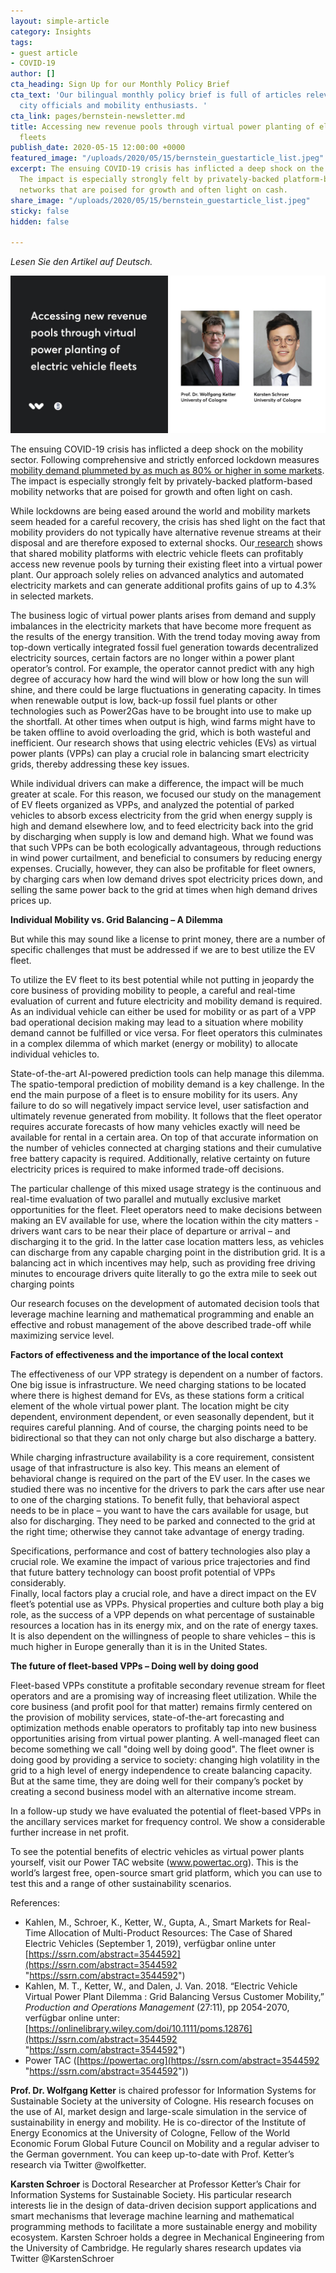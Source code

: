 ```yaml
---
layout: simple-article
category: Insights
tags:
- guest article
- COVID-19
author: []
cta_heading: Sign Up for our Monthly Policy Brief
cta_text: 'Our bilingual monthly policy brief is full of articles relevant to policymakers,
  city officials and mobility enthusiasts. '
cta_link: pages/bernstein-newsletter.md
title: Accessing new revenue pools through virtual power planting of electric vehicle
  fleets
publish_date: 2020-05-15 12:00:00 +0000
featured_image: "/uploads/2020/05/15/bernstein_guestarticle_list.jpeg"
excerpt: The ensuing COVID-19 crisis has inflicted a deep shock on the mobility sector.
  The impact is especially strongly felt by privately-backed platform-based mobility
  networks that are poised for growth and often light on cash.
share_image: "/uploads/2020/05/15/bernstein_guestarticle_list.jpeg"
sticky: false
hidden: false

---
```

_Lesen Sie den Artikel auf Deutsch._

![](/uploads/2020/05/15/bernstein_guestarticle_body.jpg)

The ensuing COVID-19 crisis has inflicted a deep shock on the mobility sector. Following comprehensive and strictly enforced lockdown measures[ mobility demand plummeted by as much as 80% or higher in some markets](https://www.tomtom.com/covid-19/country/italy/). The impact is especially strongly felt by privately-backed platform-based mobility networks that are poised for growth and often light on cash.

While lockdowns are being eased around the world and mobility markets seem headed for a careful recovery, the crisis has shed light on the fact that mobility providers do not typically have alternative revenue streams at their disposal and are therefore exposed to external shocks. Our[ research](https://onlinelibrary.wiley.com/doi/10.1111/poms.12876) shows that shared mobility platforms with electric vehicle fleets can profitably access new revenue pools by turning their existing fleet into a virtual power plant. Our approach solely relies on advanced analytics and automated electricity markets and can generate additional profits gains of up to 4.3% in selected markets.

The business logic of virtual power plants arises from demand and supply imbalances in the electricity markets that have become more frequent as the results of the energy transition. With the trend today moving away from top-down vertically integrated fossil fuel generation towards decentralized electricity sources, certain factors are no longer within a power plant operator’s control. For example, the operator cannot predict with any high degree of accuracy how hard the wind will blow or how long the sun will shine, and there could be large fluctuations in generating capacity. In times when renewable output is low, back-up fossil fuel plants or other technologies such as Power2Gas have to be brought into use to make up the shortfall. At other times when output is high, wind farms might have to be taken offline to avoid overloading the grid, which is both wasteful and inefficient. Our research shows that using electric vehicles (EVs) as virtual power plants (VPPs) can play a crucial role in balancing smart electricity grids, thereby addressing these key issues.

While individual drivers can make a difference, the impact will be much greater at scale. For this reason, we focused our study on the management of EV fleets organized as VPPs, and analyzed the potential of parked vehicles to absorb excess electricity from the grid when energy supply is high and demand elsewhere low, and to feed electricity back into the grid by discharging when supply is low and demand high. What we found was that such VPPs can be both ecologically advantageous, through reductions in wind power curtailment, and beneficial to consumers by reducing energy expenses. Crucially, however, they can also be profitable for fleet owners, by charging cars when low demand drives spot electricity prices down, and selling the same power back to the grid at times when high demand drives prices up.

**Individual Mobility vs. Grid Balancing – A Dilemma**

But while this may sound like a license to print money, there are a number of specific challenges that must be addressed if we are to best utilize the EV fleet.

To utilize the EV fleet to its best potential while not putting in jeopardy the core business of providing mobility to people, a careful and real-time evaluation of current and future electricity and mobility demand is required. As an individual vehicle can either be used for mobility or as part of a VPP bad operational decision making may lead to a situation where mobility demand cannot be fulfilled or vice versa. For fleet operators this culminates in a complex dilemma of which market (energy or mobility) to allocate individual vehicles to.

State-of-the-art AI-powered prediction tools can help manage this dilemma. The spatio-temporal prediction of mobility demand is a key challenge. In the end the main purpose of a fleet is to ensure mobility for its users. Any failure to do so will negatively impact service level, user satisfaction and ultimately revenue generated from mobility. It follows that the fleet operator requires accurate forecasts of how many vehicles exactly will need be available for rental in a certain area. On top of that accurate information on the number of vehicles connected at charging stations and their cumulative free battery capacity is required. Additionally, relative certainty on future electricity prices is required to make informed trade-off decisions.

The particular challenge of this mixed usage strategy is the continuous and real-time evaluation of two parallel and mutually exclusive market opportunities for the fleet. Fleet operators need to make decisions between making an EV available for use, where the location within the city matters - drivers want cars to be near their place of departure or arrival – and discharging it to the grid. In the latter case location matters less, as vehicles can discharge from any capable charging point in the distribution grid. It is a balancing act in which incentives may help, such as providing free driving minutes to encourage drivers quite literally to go the extra mile to seek out charging points

Our research focuses on the development of automated decision tools that leverage machine learning and mathematical programming and enable an effective and robust management of the above described trade-off while maximizing service level.

**Factors of effectiveness and the importance of the local context**

The effectiveness of our VPP strategy is dependent on a number of factors. One big issue is infrastructure. We need charging stations to be located where there is highest demand for EVs, as these stations form a critical element of the whole virtual power plant. The location might be city dependent, environment dependent, or even seasonally dependent, but it requires careful planning. And of course, the charging points need to be bidirectional so that they can not only charge but also discharge a battery.

While charging infrastructure availability is a core requirement, consistent usage of that infrastructure is also key. This means an element of behavioral change is required on the part of the EV user. In the cases we studied there was no incentive for the drivers to park the cars after use near to one of the charging stations. To benefit fully, that behavioral aspect needs to be in place – you want to have the cars available for usage, but also for discharging. They need to be parked and connected to the grid at the right time; otherwise they cannot take advantage of energy trading.

Specifications, performance and cost of battery technologies also play a crucial role. We examine the impact of various price trajectories and find that future battery technology can boost profit potential of VPPs considerably.  
Finally, local factors play a crucial role, and have a direct impact on the EV fleet’s potential use as VPPs. Physical properties and culture both play a big role, as the success of a VPP depends on what percentage of sustainable resources a location has in its energy mix, and on the rate of energy taxes. It is also dependent on the willingness of people to share vehicles – this is much higher in Europe generally than it is in the United States.

**The future of fleet-based VPPs – Doing well by doing good**

Fleet-based VPPs constitute a profitable secondary revenue stream for fleet operators and are a promising way of increasing fleet utilization. While the core business (and profit pool for that matter) remains firmly centered on the provision of mobility services, state-of-the-art forecasting and optimization methods enable operators to profitably tap into new business opportunities arising from virtual power planting. A well-managed fleet can become something we call "doing well by doing good". The fleet owner is doing good by providing a service to society: changing high volatility in the grid to a high level of energy independence to create balancing capacity. But at the same time, they are doing well for their company’s pocket by creating a second business model with an alternative income stream.

In a follow-up study we have evaluated the potential of fleet-based VPPs in the ancillary services market for frequency control. We show a considerable further increase in net profit.

To see the potential benefits of electric vehicles as virtual power plants yourself, visit our Power TAC website (www.powertac.org). This is the world’s largest free, open-source smart grid platform, which you can use to test this and a range of other sustainability scenarios.

References:

* Kahlen, M., Schroer, K., Ketter, W., Gupta, A., Smart Markets for Real-Time Allocation of Multi-Product Resources: The Case of Shared Electric Vehicles (September 1, 2019), verfügbar online unter[ ](https://ssrn.com/abstract=3544592)[https://ssrn.com/abstract=3544592](https://ssrn.com/abstract=3544592 "https://ssrn.com/abstract=3544592")
* Kahlen, M. T., Ketter, W., and Dalen, J. Van. 2018. “Electric Vehicle Virtual Power Plant Dilemma : Grid Balancing Versus Customer Mobility,” _Production and Operations Management_ (27:11), pp 2054-2070, verfügbar online unter:[ ](https://onlinelibrary.wiley.com/doi/10.1111/poms.12876)[https://onlinelibrary.wiley.com/doi/10.1111/poms.12876](https://ssrn.com/abstract=3544592 "https://ssrn.com/abstract=3544592")
* Power TAC ([https://powertac.org](https://ssrn.com/abstract=3544592 "https://ssrn.com/abstract=3544592"))

**Prof. Dr. Wolfgang Ketter** is chaired professor for Information Systems for Sustainable Society at the university of Cologne. His research focuses on the use of AI, market design and large-scale simulation in the service of sustainability in energy and mobility. He is co-director of the Institute of Energy Economics at the University of Cologne, Fellow of the World Economic Forum Global Future Council on Mobility and a regular adviser to the German government. You can keep up-to-date with Prof. Ketter’s research via Twitter @wolfketter.

**Karsten Schroer** is Doctoral Researcher at Professor Ketter’s Chair for Information Systems for Sustainable Society. His particular research interests lie in the design of data-driven decision support applications and smart mechanisms that leverage machine learning and mathematical programming methods to facilitate a more sustainable energy and mobility ecosystem. Karsten Schroer holds a degree in Mechanical Engineering from the University of Cambridge. He regularly shares research updates via Twitter @KarstenSchroer
